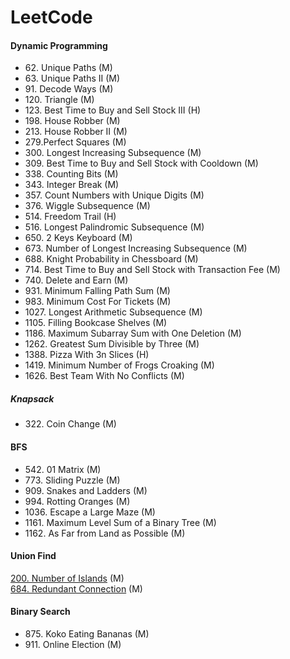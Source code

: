 # LeetCode
#### Dynamic Programming
- 62\. Unique Paths (M)
- 63\. Unique Paths II (M)
- 91\. Decode Ways (M)
- 120\. Triangle (M)
- 123\. Best Time to Buy and Sell Stock III (H)            
- 198\. House Robber (M)
- 213\. House Robber II (M)
- 279\.Perfect Squares (M)
- 300\. Longest Increasing Subsequence (M)
- 309\. Best Time to Buy and Sell Stock with Cooldown (M)
- 338\. Counting Bits (M)
- 343\. Integer Break (M)
- 357\. Count Numbers with Unique Digits (M)
- 376\. Wiggle Subsequence (M)
- 514\. Freedom Trail (H)                                    
- 516\. Longest Palindromic Subsequence (M) 
- 650\. 2 Keys Keyboard (M)
- 673\. Number of Longest Increasing Subsequence (M)
- 688\. Knight Probability in Chessboard (M)
- 714\. Best Time to Buy and Sell Stock with Transaction Fee (M)
- 740\. Delete and Earn (M)
- 931\. Minimum Falling Path Sum (M)
- 983\. Minimum Cost For Tickets (M)
- 1027\. Longest Arithmetic Subsequence (M)
- 1105\. Filling Bookcase Shelves (M)
- 1186\. Maximum Subarray Sum with One Deletion (M)
- 1262\. Greatest Sum Divisible by Three (M)                  
- 1388\. Pizza With 3n Slices (H)                           
- 1419\. Minimum Number of Frogs Croaking (M) 
- 1626\. Best Team With No Conflicts (M)                

##### Knapsack
- 322\. Coin Change (M)

#### BFS
- 542\. 01 Matrix (M)
- 773\. Sliding Puzzle (M)
- 909\. Snakes and Ladders (M)
- 994\. Rotting Oranges (M)
- 1036\. Escape a Large Maze (M)
- 1161\. Maximum Level Sum of a Binary Tree (M)
- 1162\. As Far from Land as Possible (M)

#### Union Find
[200. Number of Islands](https://github.com/ge-wu/LeetCode/blob/main/Union_Find/0200.Number_of_Islands.cpp)  (M)  
[684. Redundant Connection](https://github.com/ge-wu/LeetCode/blob/main/Union_Find/0684.Redundant_Connection.cpp)  (M)  

#### Binary Search
- 875\. Koko Eating Bananas (M)
- 911\. Online Election (M) 

<!-- | Date          | Title                     | Topic 1 | Topic 2 | Difficulty | --> 
<!-- | :--:          | :--                       | :---: | :---:     | :---: | -->
<!-- | 2021-02-09   | [](https://leetcode.com/problems/snakes-and-ladders/)                     | [BFS](https://github.com/ge-wu/LeetCode/blob/main/BFS/0909.Snakes_and_Ladders.cpp)    |             | Medium     | -->
<!-- | 2021-02-08   | [](https://leetcode.com/problems/01-matrix/)                     | [BFS](https://github.com/ge-wu/LeetCode/blob/main/BFS/0542.01_Matrix.cpp)    |             | Medium     | -->
<!-- <!-1- | 2021-02-07   | 1162. As Far from Land as Possible | BFS    |             | Medium     | -1-> -->
<!-- <!-1- | 2021-02-06   | 1036. Escape a Large Maze          | BFS    |             | Hard     | -1-> -->
<!-- <!-1- | 2021-02-05   | 773. Sliding Puzzle                | BFS    |             | Hard     | -1-> -->
<!-- <!-1- | 2021-02-04   | 1161. Maximum Level Sum of a Binary Tree <br /> 994. Rotting Oranges | BFS    |             | Medium     | -1-> -->
<!-- | 2021-02-03    | 63. Unique Paths II                                     | DP    |             | Medium     | -->
<!-- | 2021-02-02    | 516. Longest Palindromic Subsequence                                      | DP    |             | Medium     | -->
<!-- | 2021-02-01    | 91. Decode Ways                                      | DP    |             | Medium     | -->
<!-- | 2021-01-31    | 279.Perfect Squares                                     | DP    |             | Medium     | -->
<!-- | 2021-01-30    | 688. Knight Probability in Chessboard                                      | DP    |             | Medium     | -->
<!-- | 2021-01-29    | 338. Counting Bits                                      | DP    |             | Medium     | -->
<!-- | 2021-01-28    | 911. Online Election                                    | Binary Search    |             | Medium     | -->
<!-- | 2021-01-27    | 875. Koko Eating Bananas                                | Binary Search    |             | Medium     | -->
<!-- | 2021-01-26    | 740. Delete and Earn                                    | DP   |             | Medium     | -->
<!-- | 2021-01-25    | 931. Minimum Falling Path Sum                           | DP   |             | Medium     | -->
<!-- | 2021-01-24    | 62. Unique Paths                                        | DP   |             | Medium     | -->
<!-- | 2021-01-23    | 343. Integer Break                                        | DP   |             | Medium     | -->
<!-- | 2021-01-22    | 1027. Longest Arithmetic Subsequence                                        | DP   |             | Medium     | -->
<!-- | 2021-01-21    | 120.Triangle                                            | DP    |             | Medium     | -->
<!-- | 2021-01-20    | 357. Count Numbers with Unique Digits                   | DP    |             | Medium      | -->
<!-- | 2021-01-19    | 1262. Greatest Sum Divisible by Three                   | DP    |             | Medium      | -->
<!-- | 2021-01-18    | 714. Best Time to Buy and Sell Stock with Transaction Fee | DP    |           | Medium      | -->
<!-- | 2021-01-17    | 1419. Minimum Number of Frogs Croaking                  | DP    |             | Medium      | -->
<!-- | 2021-01-16    | 514. Freedom Trail                                      | DP    |             | Hard      | -->
<!-- | 2021-01-15    | 1388. Pizza With 3n Slices                              | DP    |             | Hard      | -->
<!-- | 2021-01-14    | 322. Coin Change                                        | DP    | Knapsack    | Medium    | -->
<!-- | 2021-01-13    | 1626. Best Team With No Conflicts                       | DP    |             | Medium    | -->
<!-- | 2021-01-12    | 673. Number of Longest Increasing Subsequence           | DP    |             | Medium    | -->
<!-- | 2021-01-11    | 983. Minimum Cost For Tickets                           | DP    |             | Medium    | -->
<!-- | 2021-01-10    | 1105. Filling Bookcase Shelves                          | DP    |             | Medium    | -->
<!-- | 2021-01-09    | 300. Longest Increasing Subsequence                     | DP    |             | Medium    | -->
<!-- | 2021-01-07    | 123. Best Time to Buy and Sell Stock III                | DP    |             | Hard      | -->
<!-- | 2021-01-06    | 309. Best Time to Buy and Sell Stock with Cooldown      | DP    |             | Medium    | -->
<!-- | 2021-01-05    | 1186. Maximum Subarray Sum with One Deletion            | DP    |             | Medium    | -->
<!-- | 2021-01-04    | 376. Wiggle Subsequence                                 | DP    |             | Medium    | -->
<!-- | 2021-01-03    | 213. House Robber II                                    | DP    |             | Medium    | -->
<!-- | 2021-01-02    | 198. House Robber                                       | DP    |             | Medium    | -->
<!-- | 2021-01-01    | 650. 2 Keys Keyboard                                    | DP    |             | Medium    | -->
